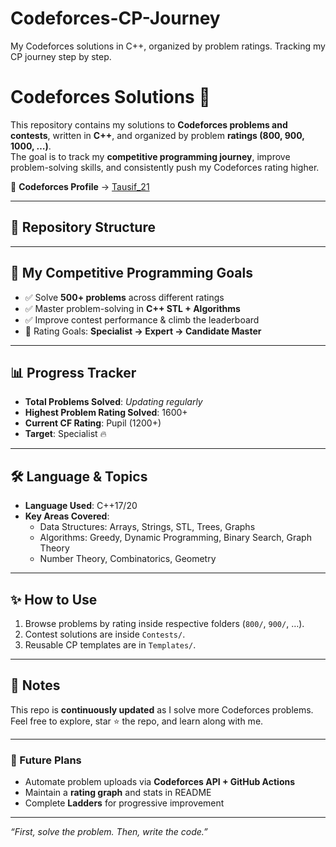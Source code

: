 # Codeforces-CP-Journey
My Codeforces solutions in C++, organized by problem ratings. Tracking my CP journey step by step.

# Codeforces Solutions 🚀

This repository contains my solutions to **Codeforces problems and contests**, written in **C++**, and organized by problem **ratings (800, 900, 1000, …)**.  
The goal is to track my **competitive programming journey**, improve problem-solving skills, and consistently push my Codeforces rating higher.

👤 **Codeforces Profile** → [Tausif_21](https://codeforces.com/profile/Tausif_21)

---

## 📂 Repository Structure


---

## 🚀 My Competitive Programming Goals

- ✅ Solve **500+ problems** across different ratings  
- ✅ Master problem-solving in **C++ STL + Algorithms**  
- ✅ Improve contest performance & climb the leaderboard  
- 🎯 Rating Goals: **Specialist → Expert → Candidate Master**  

---

## 📊 Progress Tracker

- **Total Problems Solved**: _Updating regularly_  
- **Highest Problem Rating Solved**: 1600+  
- **Current CF Rating**: Pupil (1200+)  
- **Target**: Specialist 🔥  

---

## 🛠️ Language & Topics

- **Language Used**: C++17/20  
- **Key Areas Covered**:  
  - Data Structures: Arrays, Strings, STL, Trees, Graphs  
  - Algorithms: Greedy, Dynamic Programming, Binary Search, Graph Theory  
  - Number Theory, Combinatorics, Geometry  

---

## ✨ How to Use

1. Browse problems by rating inside respective folders (`800/`, `900/`, …).  
2. Contest solutions are inside `Contests/`.  
3. Reusable CP templates are in `Templates/`.  

---

## 📌 Notes
This repo is **continuously updated** as I solve more Codeforces problems.  
Feel free to explore, star ⭐ the repo, and learn along with me.  

---

### 🌟 Future Plans
- Automate problem uploads via **Codeforces API + GitHub Actions**  
- Maintain a **rating graph** and stats in README  
- Complete **Ladders** for progressive improvement  

---

_“First, solve the problem. Then, write the code.”_  


